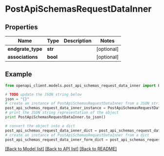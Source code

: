 # PostApiSchemasRequestDataInner


## Properties

Name | Type | Description | Notes
------------ | ------------- | ------------- | -------------
**endgrate_type** | **str** |  | [optional] 
**associations** | **bool** |  | [optional] 

## Example

```python
from openapi_client.models.post_api_schemas_request_data_inner import PostApiSchemasRequestDataInner

# TODO update the JSON string below
json = "{}"
# create an instance of PostApiSchemasRequestDataInner from a JSON string
post_api_schemas_request_data_inner_instance = PostApiSchemasRequestDataInner.from_json(json)
# print the JSON string representation of the object
print PostApiSchemasRequestDataInner.to_json()

# convert the object into a dict
post_api_schemas_request_data_inner_dict = post_api_schemas_request_data_inner_instance.to_dict()
# create an instance of PostApiSchemasRequestDataInner from a dict
post_api_schemas_request_data_inner_form_dict = post_api_schemas_request_data_inner.from_dict(post_api_schemas_request_data_inner_dict)
```
[[Back to Model list]](../README.md#documentation-for-models) [[Back to API list]](../README.md#documentation-for-api-endpoints) [[Back to README]](../README.md)


